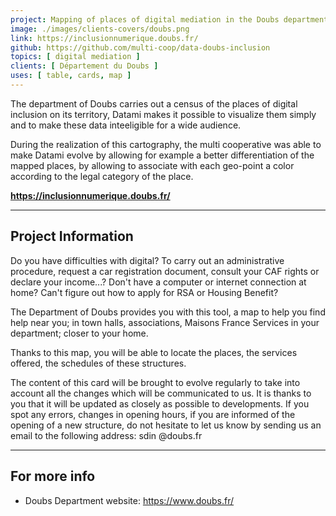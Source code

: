 ```yaml
---
project: Mapping of places of digital mediation in the Doubs department
image: ./images/clients-covers/doubs.png
link: https://inclusionnumerique.doubs.fr/
github: https://github.com/multi-coop/data-doubs-inclusion
topics: [ digital mediation ]
clients: [ Département du Doubs ]
uses: [ table, cards, map ]
---
```


The department of Doubs carries out a census of the places of digital inclusion on its territory, Datami makes it possible to visualize them simply and to make these data inteeligible for a wide audience.

During the realization of this cartography, the multi cooperative was able to make Datami evolve by allowing for example a better differentiation of the mapped places, by allowing to associate with each geo-point a color according to the legal category of the place.

**https://inclusionnumerique.doubs.fr/**

---

## Project Information

Do you have difficulties with digital? To carry out an administrative procedure, request a car registration document, consult your CAF rights or declare your income...? Don't have a computer or internet connection at home? Can't figure out how to apply for RSA or Housing Benefit?

The Department of Doubs provides you with this tool, a map to help you find help near you; in town halls, associations, Maisons France Services in your department; closer to your home.

Thanks to this map, you will be able to locate the places, the services offered, the schedules of these structures.

The content of this card will be brought to evolve regularly to take into account all the changes which will be communicated to us. It is thanks to you that it will be updated as closely as possible to developments. If you spot any errors, changes in opening hours, if you are informed of the opening of a new structure, do not hesitate to let us know by sending us an email to the following address: sdin @doubs.fr

---

## For more info

- Doubs Department website: https://www.doubs.fr/